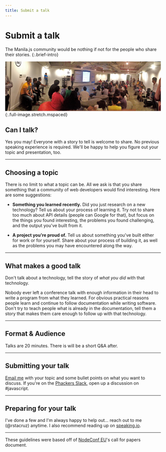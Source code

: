 ```yaml
---
title: Submit a talk
---
```

# Submit a talk

The Manila.js community would be nothing if not for the people who share their stories.
{:.brief-intro}

![](/images/header/011-panorama.jpg)
{:.full-image.stretch.mspaced}

## Can I talk?

Yes you may! Everyone with a story to tell is welcome to share. No previous
speaking experience is required. We'll be happy to help you figure out your
topic and presentation, too.

----

## Choosing a topic

There is no limit to what a topic can be. All we ask is that you share
something that a community of web developers would find interesting. Here are
some suggestions:

* **Something you learned recently.** Did you just research on a new
 technology? Tell us about your process of learning it. Try not to share too
 much about API details (people can Google for that), but focus on the things
 you found interesting, the problems you found challenging, and the output
 you've built from it.

* **A project you're proud of.** Tell us about something you've built either
  for work or for yourself. Share about your process of building it, as well
  as the problems you may have encountered along the way.

----

## What makes a good talk

Don't talk about a technology, tell the story of *what you did* with that technology.

Nobody ever left a conference talk with enough information in their head to
write a program from what they learned. For obvious practical reasons people
learn and continue to follow documentation while writing software. Don't try to
teach people what is already in the documentation, tell them a story that makes
them care enough to follow up with that technology.

----

## Format & Audience

Talks are 20 minutes. There is will be a short Q&A after.

----

## Submitting your talk

[Email me](mailto:hello+mjs@ricostacruz.com) with your topic and some bullet
points on what you want to discuss. If you're on the [Phackers
Slack](http://phackers.io), open up a discussion on
#javascript.

----

## Preparing for your talk

I've done a few and I'm always happy to help out... reach out to me (@rstacruz)
anytime.  I also recommend reading up on [speaking.io](http://speaking.io/).

----

These guidelines were based off of [NodeConf EU][cfp]'s call for
papers document.

[cfp]: http://github.com/nodeconf/EU-CFP
